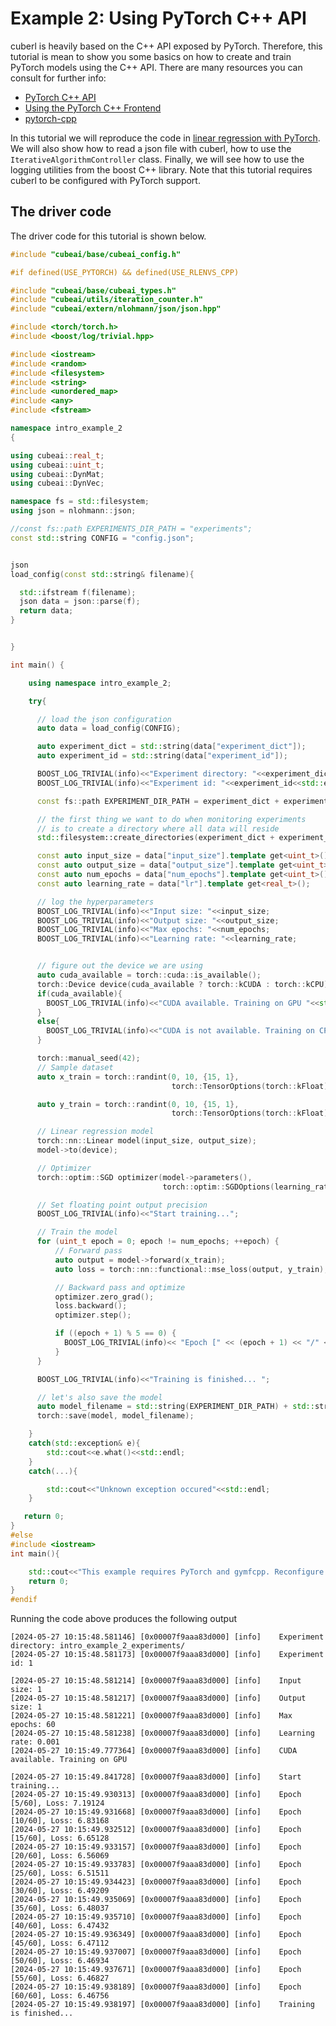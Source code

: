 # Example 2: Using PyTorch C++ API

cuberl is heavily based on the C++ API exposed by PyTorch. 
Therefore, this tutorial is mean to show you some basics on how to create
and train PyTorch models using the C++ API. There are many resources you can
consult for further info:

- <a href="https://pytorch.org/cppdocs/">PyTorch C++ API</a>
- <a href="https://pytorch.org/tutorials/advanced/cpp_frontend.html">Using the PyTorch C++ Frontend</a>
- <a href="https://github.com/prabhuomkar/pytorch-cpp/tree/master">pytorch-cpp</a>

In this tutorial we will reproduce the code in <a href="https://github.com/prabhuomkar/pytorch-cpp/blob/master/tutorials/basics/linear_regression/main.cpp">linear regression with PyTorch</a>.
We will also show how to read a json file with cuberl, how to use the ```IterativeAlgorithmController``` class. Finally, we will see how to use the logging utilities from the boost C++ library.
Note that this tutorial requires cuberl to be configured with PyTorch support.


## The driver code

The driver code for this tutorial is shown below. 


```cpp
#include "cubeai/base/cubeai_config.h"

#if defined(USE_PYTORCH) && defined(USE_RLENVS_CPP)

#include "cubeai/base/cubeai_types.h"
#include "cubeai/utils/iteration_counter.h"
#include "cubeai/extern/nlohmann/json/json.hpp"

#include <torch/torch.h>
#include <boost/log/trivial.hpp>

#include <iostream>
#include <random>
#include <filesystem>
#include <string>
#include <unordered_map>
#include <any>
#include <fstream>

namespace intro_example_2
{

using cubeai::real_t;
using cubeai::uint_t;
using cubeai::DynMat;
using cubeai::DynVec;

namespace fs = std::filesystem;
using json = nlohmann::json;

//const fs::path EXPERIMENTS_DIR_PATH = "experiments";
const std::string CONFIG = "config.json";


json
load_config(const std::string& filename){

  std::ifstream f(filename);
  json data = json::parse(f);
  return data;
}


}

int main() {

    using namespace intro_example_2;

    try{

      // load the json configuration
      auto data = load_config(CONFIG);

      auto experiment_dict = std::string(data["experiment_dict"]);
      auto experiment_id = std::string(data["experiment_id"]);

      BOOST_LOG_TRIVIAL(info)<<"Experiment directory: "<<experiment_dict;
      BOOST_LOG_TRIVIAL(info)<<"Experiment id: "<<experiment_id<<std::endl;

      const fs::path EXPERIMENT_DIR_PATH = experiment_dict + experiment_id;

      // the first thing we want to do when monitoring experiments
      // is to create a directory where all data will reside
      std::filesystem::create_directories(experiment_dict + experiment_id);

      const auto input_size = data["input_size"].template get<uint_t>();
      const auto output_size = data["output_size"].template get<uint_t>();
      const auto num_epochs = data["num_epochs"].template get<uint_t>();
      const auto learning_rate = data["lr"].template get<real_t>();

      // log the hyperparameters
      BOOST_LOG_TRIVIAL(info)<<"Input size: "<<input_size;
      BOOST_LOG_TRIVIAL(info)<<"Output size: "<<output_size;
      BOOST_LOG_TRIVIAL(info)<<"Max epochs: "<<num_epochs;
      BOOST_LOG_TRIVIAL(info)<<"Learning rate: "<<learning_rate;


      // figure out the device we are using
      auto cuda_available = torch::cuda::is_available();
      torch::Device device(cuda_available ? torch::kCUDA : torch::kCPU);
      if(cuda_available){
        BOOST_LOG_TRIVIAL(info)<<"CUDA available. Training on GPU "<<std::endl;
      }
      else{
        BOOST_LOG_TRIVIAL(info)<<"CUDA is not available. Training on CPU "<<std::endl;
      }

      torch::manual_seed(42);
      // Sample dataset
      auto x_train = torch::randint(0, 10, {15, 1},
                                    torch::TensorOptions(torch::kFloat).device(device));

      auto y_train = torch::randint(0, 10, {15, 1},
                                    torch::TensorOptions(torch::kFloat).device(device));

      // Linear regression model
      torch::nn::Linear model(input_size, output_size);
      model->to(device);

      // Optimizer
      torch::optim::SGD optimizer(model->parameters(),
                                  torch::optim::SGDOptions(learning_rate));

      // Set floating point output precision
      BOOST_LOG_TRIVIAL(info)<<"Start training...";

      // Train the model
      for (uint_t epoch = 0; epoch != num_epochs; ++epoch) {
          // Forward pass
          auto output = model->forward(x_train);
          auto loss = torch::nn::functional::mse_loss(output, y_train);

          // Backward pass and optimize
          optimizer.zero_grad();
          loss.backward();
          optimizer.step();

          if ((epoch + 1) % 5 == 0) {
            BOOST_LOG_TRIVIAL(info)<< "Epoch [" << (epoch + 1) << "/" << num_epochs <<"], Loss: " << loss.item<double>(); //<< "\n";
          }
      }

      BOOST_LOG_TRIVIAL(info)<<"Training is finished... ";

      // let's also save the model
      auto model_filename = std::string(EXPERIMENT_DIR_PATH) + std::string("/linear_regression_model.pth");
      torch::save(model, model_filename);

    }
    catch(std::exception& e){
        std::cout<<e.what()<<std::endl;
    }
    catch(...){

        std::cout<<"Unknown exception occured"<<std::endl;
    }

   return 0;
}
#else
#include <iostream>
int main(){

    std::cout<<"This example requires PyTorch and gymfcpp. Reconfigure cuberl with USE_PYTORCH and USE_RLENVS_CPP flags turned ON."<<std::endl;
    return 0;
}
#endif
```

Running the code above produces the following output

```
[2024-05-27 10:15:48.581146] [0x00007f9aaa83d000] [info]    Experiment directory: intro_example_2_experiments/
[2024-05-27 10:15:48.581173] [0x00007f9aaa83d000] [info]    Experiment id: 1

[2024-05-27 10:15:48.581214] [0x00007f9aaa83d000] [info]    Input size: 1
[2024-05-27 10:15:48.581217] [0x00007f9aaa83d000] [info]    Output size: 1
[2024-05-27 10:15:48.581221] [0x00007f9aaa83d000] [info]    Max epochs: 60
[2024-05-27 10:15:48.581238] [0x00007f9aaa83d000] [info]    Learning rate: 0.001
[2024-05-27 10:15:49.777364] [0x00007f9aaa83d000] [info]    CUDA available. Training on GPU 

[2024-05-27 10:15:49.841728] [0x00007f9aaa83d000] [info]    Start training...
[2024-05-27 10:15:49.930313] [0x00007f9aaa83d000] [info]    Epoch [5/60], Loss: 7.19124
[2024-05-27 10:15:49.931668] [0x00007f9aaa83d000] [info]    Epoch [10/60], Loss: 6.83168
[2024-05-27 10:15:49.932512] [0x00007f9aaa83d000] [info]    Epoch [15/60], Loss: 6.65128
[2024-05-27 10:15:49.933157] [0x00007f9aaa83d000] [info]    Epoch [20/60], Loss: 6.56069
[2024-05-27 10:15:49.933783] [0x00007f9aaa83d000] [info]    Epoch [25/60], Loss: 6.51511
[2024-05-27 10:15:49.934423] [0x00007f9aaa83d000] [info]    Epoch [30/60], Loss: 6.49209
[2024-05-27 10:15:49.935069] [0x00007f9aaa83d000] [info]    Epoch [35/60], Loss: 6.48037
[2024-05-27 10:15:49.935710] [0x00007f9aaa83d000] [info]    Epoch [40/60], Loss: 6.47432
[2024-05-27 10:15:49.936349] [0x00007f9aaa83d000] [info]    Epoch [45/60], Loss: 6.47112
[2024-05-27 10:15:49.937007] [0x00007f9aaa83d000] [info]    Epoch [50/60], Loss: 6.46934
[2024-05-27 10:15:49.937671] [0x00007f9aaa83d000] [info]    Epoch [55/60], Loss: 6.46827
[2024-05-27 10:15:49.938189] [0x00007f9aaa83d000] [info]    Epoch [60/60], Loss: 6.46756
[2024-05-27 10:15:49.938197] [0x00007f9aaa83d000] [info]    Training is finished... 
```


